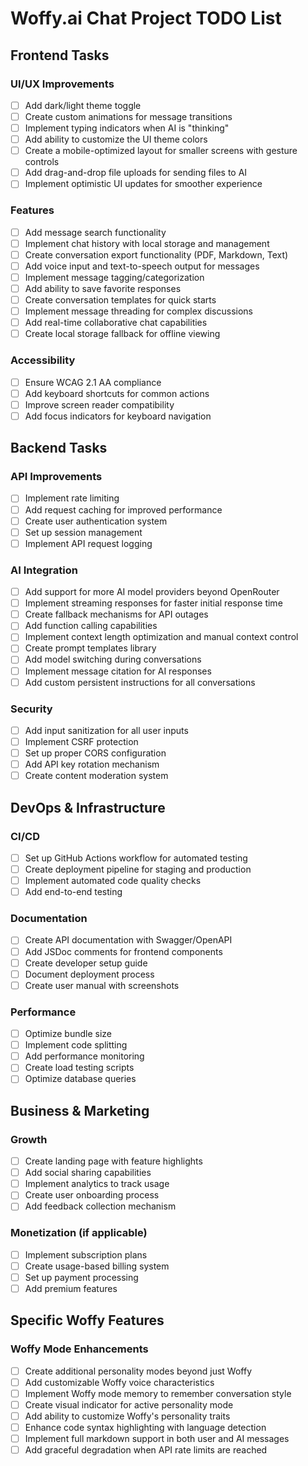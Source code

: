 # Woffy.ai Chat Project TODO List

## Frontend Tasks

### UI/UX Improvements
- [ ] Add dark/light theme toggle
- [ ] Create custom animations for message transitions
- [ ] Implement typing indicators when AI is "thinking"
- [ ] Add ability to customize the UI theme colors
- [ ] Create a mobile-optimized layout for smaller screens with gesture controls
- [ ] Add drag-and-drop file uploads for sending files to AI
- [ ] Implement optimistic UI updates for smoother experience

### Features
- [ ] Add message search functionality
- [ ] Implement chat history with local storage and management
- [ ] Create conversation export functionality (PDF, Markdown, Text)
- [ ] Add voice input and text-to-speech output for messages
- [ ] Implement message tagging/categorization
- [ ] Add ability to save favorite responses
- [ ] Create conversation templates for quick starts
- [ ] Implement message threading for complex discussions
- [ ] Add real-time collaborative chat capabilities
- [ ] Create local storage fallback for offline viewing

### Accessibility
- [ ] Ensure WCAG 2.1 AA compliance
- [ ] Add keyboard shortcuts for common actions
- [ ] Improve screen reader compatibility
- [ ] Add focus indicators for keyboard navigation

## Backend Tasks

### API Improvements
- [ ] Implement rate limiting
- [ ] Add request caching for improved performance
- [ ] Create user authentication system
- [ ] Set up session management
- [ ] Implement API request logging

### AI Integration
- [ ] Add support for more AI model providers beyond OpenRouter
- [ ] Implement streaming responses for faster initial response time
- [ ] Create fallback mechanisms for API outages
- [ ] Add function calling capabilities
- [ ] Implement context length optimization and manual context control
- [ ] Create prompt templates library
- [ ] Add model switching during conversations
- [ ] Implement message citation for AI responses
- [ ] Add custom persistent instructions for all conversations

### Security
- [ ] Add input sanitization for all user inputs
- [ ] Implement CSRF protection
- [ ] Set up proper CORS configuration
- [ ] Add API key rotation mechanism
- [ ] Create content moderation system

## DevOps & Infrastructure

### CI/CD
- [ ] Set up GitHub Actions workflow for automated testing
- [ ] Create deployment pipeline for staging and production
- [ ] Implement automated code quality checks
- [ ] Add end-to-end testing

### Documentation
- [ ] Create API documentation with Swagger/OpenAPI
- [ ] Add JSDoc comments for frontend components
- [ ] Create developer setup guide
- [ ] Document deployment process
- [ ] Create user manual with screenshots

### Performance
- [ ] Optimize bundle size
- [ ] Implement code splitting
- [ ] Add performance monitoring
- [ ] Create load testing scripts
- [ ] Optimize database queries

## Business & Marketing

### Growth
- [ ] Create landing page with feature highlights
- [ ] Add social sharing capabilities
- [ ] Implement analytics to track usage
- [ ] Create user onboarding process
- [ ] Add feedback collection mechanism

### Monetization (if applicable)
- [ ] Implement subscription plans
- [ ] Create usage-based billing system
- [ ] Set up payment processing
- [ ] Add premium features

## Specific Woffy Features

### Woffy Mode Enhancements
- [ ] Create additional personality modes beyond just Woffy
- [ ] Add customizable Woffy voice characteristics
- [ ] Implement Woffy mode memory to remember conversation style
- [ ] Create visual indicator for active personality mode
- [ ] Add ability to customize Woffy's personality traits
- [ ] Enhance code syntax highlighting with language detection
- [ ] Implement full markdown support in both user and AI messages
- [ ] Add graceful degradation when API rate limits are reached
